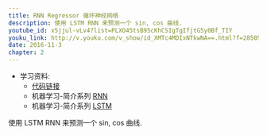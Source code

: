 ```yaml
---
title: RNN Regressor 循环神经网络
description: 使用 LSTM RNN 来预测一个 sin, cos 曲线. 
youtube_id: x5jjul-vLv4?list=PLXO45tsB95cKhCSIgTgIfjtG5y0Bf_TIY
youku_link: http://v.youku.com/v_show/id_XMTc4MDIxNTkwNA==.html?f=28505797&o=1 
date: 2016-11-3
chapter: 2
---
```

* 学习资料:
  * [代码链接](https://github.com/MorvanZhou/tutorials/blob/master/kerasTUT/8-RNN_LSTM_Regressor_example.py)
  * 机器学习-简介系列 [RNN](#)
  * 机器学习-简介系列 [LSTM](#)
  
使用 LSTM RNN 来预测一个 sin, cos 曲线. 

